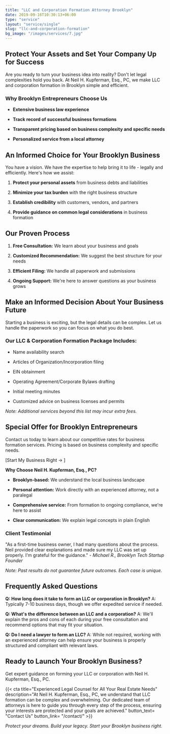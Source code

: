 ```yaml
---
title: "LLC and Corporation Formation Attorney Brooklyn"
date: 2019-09-16T10:30:13+06:00
type: "service"
layout: "service/single"
slug: "llc-and-corporation-formation"
bg_image: "/images/services/7.jpg"
---
```


## **Protect Your Assets and Set Your Company Up for Success**

Are you ready to turn your business idea into reality? Don't let legal complexities hold you back. At Neil H. Kupferman, Esq., PC, we make LLC and corporation formation in Brooklyn simple and efficient.


### **Why Brooklyn Entrepreneurs Choose Us**

- **Extensive business law experience**

- **Track record of successful business formations**

- **Transparent pricing based on business complexity and specific needs**

- **Personalized service from a local attorney**


## **An Informed Choice for Your Brooklyn Business**

You have a vision. We have the expertise to help bring it to life - legally and efficiently. Here's how we assist:

1. **Protect your personal assets** from business debts and liabilities

2. **Minimize your tax burden** with the right business structure

3. **Establish credibility** with customers, vendors, and partners

4. **Provide guidance on common legal considerations** in business formation


## **Our Proven Process**

1. **Free Consultation:** We learn about your business and goals

2. **Customized Recommendation:** We suggest the best structure for your needs

3. **Efficient Filing:** We handle all paperwork and submissions

4. **Ongoing Support:** We're here to answer questions as your business grows


## **Make an Informed Decision About Your Business Future**

Starting a business is exciting, but the legal details can be complex. Let us handle the paperwork so you can focus on what you do best.


### **Our LLC & Corporation Formation Package Includes:**

- Name availability search

- Articles of Organization/Incorporation filing

- EIN obtainment

- Operating Agreement/Corporate Bylaws drafting

- Initial meeting minutes

- Customized advice on business licenses and permits

_Note: Additional services beyond this list may incur extra fees._


## **Special Offer for Brooklyn Entrepreneurs**

Contact us today to learn about our competitive rates for business formation services. Pricing is based on business complexity and specific needs.

\[Start My Business Right → ]

**Why Choose Neil H. Kupferman, Esq., PC?**

- **Brooklyn-based:** We understand the local business landscape

- **Personal attention:** Work directly with an experienced attorney, not a paralegal

- **Comprehensive service:** From formation to ongoing compliance, we're here to assist

- **Clear communication:** We explain legal concepts in plain English


### **Client Testimonial**

"As a first-time business owner, I had many questions about the process. Neil provided clear explanations and made sure my LLC was set up properly. I'm grateful for the guidance." _- Michael R., Brooklyn Tech Startup Founder_

_Note: Past results do not guarantee future outcomes. Each case is unique._


## **Frequently Asked Questions**

**Q: How long does it take to form an LLC or corporation in Brooklyn?** A: Typically 7-10 business days, though we offer expedited service if needed.

**Q: What's the difference between an LLC and a corporation?** A: We'll explain the pros and cons of each during your free consultation and recommend options that may fit your situation.

**Q: Do I need a lawyer to form an LLC?** A: While not required, working with an experienced attorney can help ensure your business is properly structured and compliant with relevant laws.


## **Ready to Launch Your Brooklyn Business?**

Get expert guidance on forming your LLC or corporation with Neil H. Kupferman, Esq., PC.

{{< cta title="Experienced Legal Counsel for All Your Real Estate Needs" 
  description="At Neil H. Kupferman, Esq., PC, we understand that LLC formation can be complex and overwhelming. Our dedicated team of attorneys is here to guide you through every step of the process, ensuring your interests are protected and your goals are achieved."
  button_text= "Contact Us"
  button_link= "/contact/" >}}

_Protect your dreams. Build your legacy. Start your Brooklyn business right._


